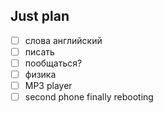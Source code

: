 ## Just plan
- [ ] слова английский
- [ ] писать
- [ ] пообщаться? 
- [ ] физика
- [ ] MP3 player
- [ ] second phone finally rebooting
